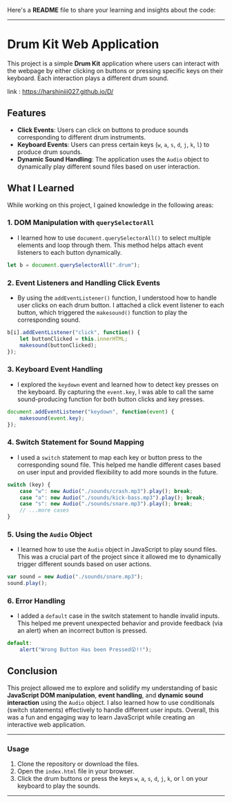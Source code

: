 Here's a **README** file to share your learning and insights about the code:

---

# Drum Kit Web Application

This project is a simple **Drum Kit** application where users can interact with the webpage by either clicking on buttons or pressing specific keys on their keyboard. Each interaction plays a different drum sound.

link : https://harshiniii027.github.io/D/


## Features

- **Click Events**: Users can click on buttons to produce sounds corresponding to different drum instruments.
- **Keyboard Events**: Users can press certain keys (`w`, `a`, `s`, `d`, `j`, `k`, `l`) to produce drum sounds.
- **Dynamic Sound Handling**: The application uses the `Audio` object to dynamically play different sound files based on user interaction.

## What I Learned

While working on this project, I gained knowledge in the following areas:

### 1. **DOM Manipulation with `querySelectorAll`**
   - I learned how to use `document.querySelectorAll()` to select multiple elements and loop through them. This method helps attach event listeners to each button dynamically.
   
   ```javascript
   let b = document.querySelectorAll(".drum");
   ```

### 2. **Event Listeners and Handling Click Events**
   - By using the `addEventListener()` function, I understood how to handle user clicks on each drum button. I attached a click event listener to each button, which triggered the `makesound()` function to play the corresponding sound.
   
   ```javascript
   b[i].addEventListener("click", function() {
       let buttonClicked = this.innerHTML;
       makesound(buttonClicked);
   });
   ```

### 3. **Keyboard Event Handling**
   - I explored the `keydown` event and learned how to detect key presses on the keyboard. By capturing the `event.key`, I was able to call the same sound-producing function for both button clicks and key presses.

   ```javascript
   document.addEventListener("keydown", function(event) {
       makesound(event.key);
   });
   ```

### 4. **Switch Statement for Sound Mapping**
   - I used a `switch` statement to map each key or button press to the corresponding sound file. This helped me handle different cases based on user input and provided flexibility to add more sounds in the future.

   ```javascript
   switch (key) {
       case "w": new Audio("./sounds/crash.mp3").play(); break;
       case "a": new Audio("./sounds/kick-bass.mp3").play(); break;
       case "s": new Audio("./sounds/snare.mp3").play(); break;
       // ...more cases
   }
   ```

### 5. **Using the `Audio` Object**
   - I learned how to use the `Audio` object in JavaScript to play sound files. This was a crucial part of the project since it allowed me to dynamically trigger different sounds based on user actions.
   
   ```javascript
   var sound = new Audio("./sounds/snare.mp3");
   sound.play();
   ```

### 6. **Error Handling**
   - I added a `default` case in the switch statement to handle invalid inputs. This helped me prevent unexpected behavior and provide feedback (via an alert) when an incorrect button is pressed.

   ```javascript
   default:
       alert("Wrong Button Has been Pressed😲!!");
   ```

## Conclusion

This project allowed me to explore and solidify my understanding of basic **JavaScript DOM manipulation**, **event handling**, and **dynamic sound interaction** using the `Audio` object. I also learned how to use conditionals (switch statements) effectively to handle different user inputs. Overall, this was a fun and engaging way to learn JavaScript while creating an interactive web application.

---

### Usage
1. Clone the repository or download the files.
2. Open the `index.html` file in your browser.
3. Click the drum buttons or press the keys `w`, `a`, `s`, `d`, `j`, `k`, or `l` on your keyboard to play the sounds.

---

